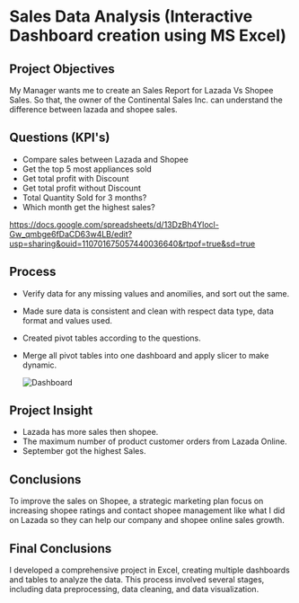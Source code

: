 # Sales Data Analysis (Interactive Dashboard creation using MS Excel)
## Project Objectives
My Manager wants me to create an Sales Report for Lazada Vs Shopee Sales. So that, the owner of the Continental Sales Inc. can understand the difference between lazada and shopee sales.

## Questions (KPI's)
- Compare sales between Lazada and Shopee
- Get the top 5 most appliances sold
- Get total profit with Discount
- Get total profit without Discount
- Total Quantity Sold for 3 months?
- Which month get the highest sales?

https://docs.google.com/spreadsheets/d/13DzBh4Ylocl-Gw_qmbge6fDaCD63w4LB/edit?usp=sharing&ouid=110701675057440036640&rtpof=true&sd=true

## Process
- Verify data for any missing values and anomilies, and sort out the same.
- Made sure data is consistent and clean with respect data type, data format and values used.
- Created pivot tables according to the questions.
- Merge all pivot tables into one dashboard and apply slicer to make dynamic.

  ![Dashboard](https://github.com/user-attachments/assets/58e8ea29-19c3-44b3-b377-eda5b7d4f35c)

## Project Insight
- Lazada has more sales then shopee.
- The maximum number of product customer orders from Lazada Online.
- September got the highest Sales.

## Conclusions
To improve the sales on Shopee, a strategic marketing plan focus on increasing shopee ratings and contact shopee management like what I did on Lazada so they can help our company and shopee online sales growth. 

## Final Conclusions
I developed a comprehensive project in Excel, creating multiple dashboards and tables to analyze the data. This process involved several stages, including data preprocessing, data cleaning, and data visualization.

  
  
